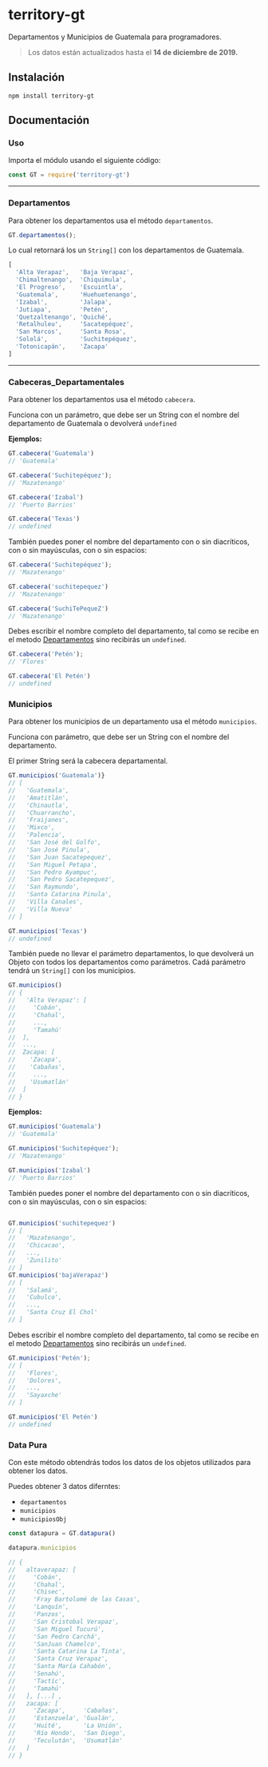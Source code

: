 # territory-gt

Departamentos y Municipios de Guatemala para programadores.

> Los datos están actualizados hasta el **14 de diciembre de 2019.**

## Instalación

`npm install territory-gt`

## Documentación

### Uso

Importa el módulo usando el siguiente código:

```Javascript
const GT = require('territory-gt')
```

---

### Departamentos

Para obtener los departamentos usa el método `departamentos`.

```Javascript
GT.departamentos();
```

Lo cual retornará los un `String[]` con los departamentos de Guatemala.

```Javascript
[
  'Alta Verapaz',   'Baja Verapaz',
  'Chimaltenango',  'Chiquimula',
  'El Progreso',    'Escuintla',
  'Guatemala',      'Huehuetenango',
  'Izabal',         'Jalapa',
  'Jutiapa',        'Petén',
  'Quetzaltenango', 'Quiché',
  'Retalhuleu',     'Sacatepéquez',
  'San Marcos',     'Santa Rosa',
  'Sololá',         'Suchitepéquez',
  'Totonicapán',    'Zacapa'
]
```

---

### Cabeceras_Departamentales

Para obtener los departamentos usa el método `cabecera`.

Funciona con un parámetro, que debe ser un String con el nombre del departamento de Guatemala o
devolverá `undefined`

**Ejemplos:**

```Javascript
GT.cabecera('Guatemala')
// 'Guatemala'

GT.cabecera('Suchitepéquez');
// 'Mazatenango'

GT.cabecera('Izabal')
// 'Puerto Barrios'

GT.cabecera('Texas')
// undefined
```

También puedes poner el nombre del departamento con o sin diacríticos, con o sin mayúsculas, con o
sin espacios:

```Javascript
GT.cabecera('Suchitepéquez');
// 'Mazatenango'

GT.cabecera('suchitepequez')
// 'Mazatenango'

GT.cabecera('SuchiTePequeZ')
// 'Mazatenango'
```

Debes escribir el nombre completo del departamento, tal como se recibe en el metodo
[Departamentos](###Departamentos) sino recibirás un `undefined`.

```Javascript
GT.cabecera('Petén');
// 'Flores'

GT.cabecera('El Petén')
// undefined

```

### Municipios

Para obtener los municipios de un departamento usa el método `municipios`.

Funciona con parámetro, que debe ser un String con el nombre del departamento.

El primer String será la cabecera departamental.

```Javascript
GT.municipios('Guatemala')}
// [
//   'Guatemala',
//   'Amatitlán',
//   'Chinautla',
//   'Chuarrancho',
//   'Fraijanes',
//   'Mixco',
//   'Palencia',
//   'San José del Golfo',
//   'San José Pinula',
//   'San Juan Sacatepequez',
//   'San Miguel Petapa',
//   'San Pedro Ayampuc',
//   'San Pedro Sacatepequez',
//   'San Raymundo',
//   'Santa Catarina Pinula',
//   'Villa Canales',
//   'Villa Nueva'
// ]

GT.municipios('Texas')
// undefined
```

También puede no llevar el parámetro departamentos, lo que devolverá un Objeto con todos los
departamentos como parámetros. Cadá parámetro tendrá un `String[]` con los municipios.

```Javascript
GT.municipios()
// {
//   'Alta Verapaz': [
//     'Cobán',
//     'Chahal',
//     ...,
//     'Tamahú'
//  ],
//  ...,
//  Zacapa: [
//    'Zacapa',
//    'Cabañas',
//     ...,
//    'Usumatlán'
//  ]
// }
```

**Ejemplos:**

```Javascript
GT.municipios('Guatemala')
// 'Guatemala'

GT.municipios('Suchitepéquez');
// 'Mazatenango'

GT.municipios('Izabal')
// 'Puerto Barrios'
```

También puedes poner el nombre del departamento con o sin diacríticos, con o sin mayúsculas, con o sin espacios:

```Javascript

GT.municipios('suchitepequez')
// [
//   'Mazatenango',
//   'Chicacao',
//   ...,
//   'Zunilito'
// ]
GT.municipios('bajaVerapaz')
// [
//   'Salamá',
//   'Cubulco',
//   ...,
//   'Santa Cruz El Chol'
// ]


```

Debes escribir el nombre completo del departamento, tal como se recibe en el metodo [Departamentos](###Departamentos) sino recibirás un `undefined`.

```Javascript
GT.municipios('Petén');
// [
//   'Flores',
//   'Dolores',
//   ...,
//   'Sayaxche'
// ]

GT.municipios('El Petén')
// undefined
```

### Data Pura

Con este método obtendrás todos los datos de los objetos utilizados para obtener los datos.

Puedes obtener 3 datos diferntes:
* `departamentos`
*  `municipios`
*  `municipiosObj`

```js
const datapura = GT.datapura()

datapura.municipios

// {
//   altaverapaz: [
//     'Cobán',
//     'Chahal',
//     'Chisec',
//     'Fray Bartolomé de las Casas',
//     'Lanquín',
//     'Panzos',
//     'San Cristobal Verapaz',
//     'San Miguel Tucurú',
//     'San Pedro Carchá',
//     'SanJuan Chamelco',
//     'Santa Catarina La Tinta',
//     'Santa Cruz Verapaz',
//     'Santa María Cahabón',
//     'Senahú',
//     'Tactíc',
//     'Tamahú'
//   ], [...] ,
//   zacapa: [
//     'Zacapa',     'Cabañas',
//     'Estanzuela', 'Gualán',
//     'Huité',      'La Unión',
//     'Río Hondo',  'San Diego',
//     'Teculután',  'Usumatlán'
//   ]
// }

```
